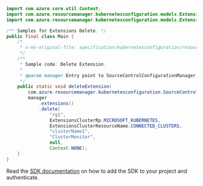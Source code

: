 ```java
import com.azure.core.util.Context;
import com.azure.resourcemanager.kubernetesconfiguration.models.ExtensionsClusterResourceName;
import com.azure.resourcemanager.kubernetesconfiguration.models.ExtensionsClusterRp;

/** Samples for Extensions Delete. */
public final class Main {
    /*
     * x-ms-original-file: specification/kubernetesconfiguration/resource-manager/Microsoft.KubernetesConfiguration/stable/2021-09-01/examples/DeleteExtension.json
     */
    /**
     * Sample code: Delete Extension.
     *
     * @param manager Entry point to SourceControlConfigurationManager.
     */
    public static void deleteExtension(
        com.azure.resourcemanager.kubernetesconfiguration.SourceControlConfigurationManager manager) {
        manager
            .extensions()
            .delete(
                "rg1",
                ExtensionsClusterRp.MICROSOFT_KUBERNETES,
                ExtensionsClusterResourceName.CONNECTED_CLUSTERS,
                "clusterName1",
                "ClusterMonitor",
                null,
                Context.NONE);
    }
}
```

Read the [SDK documentation](https://github.com/Azure/azure-sdk-for-java/blob/azure-resourcemanager-kubernetesconfiguration_1.0.0-beta.2/sdk/kubernetesconfiguration/azure-resourcemanager-kubernetesconfiguration/README.md) on how to add the SDK to your project and authenticate.
